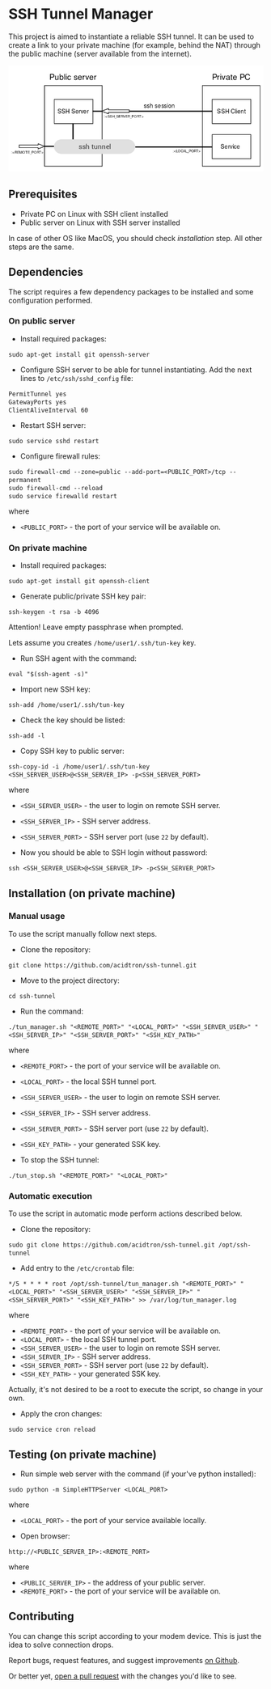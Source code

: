 # SSH Tunnel Manager

This project is aimed to instantiate a reliable SSH tunnel.
It can be used to create a link to your private machine (for example, behind the NAT)
through the public machine (server available from the internet).

![ssh tunnel](docs/ssh-tunnel.png)

## Prerequisites

- Private PC on Linux with SSH client installed
- Public server on Linux with SSH server installed

In case of other OS like MacOS, you should check _installation_ step. All other steps are the same.

## Dependencies

The script requires a few dependency packages to be installed and some configuration performed.

### On public server

- Install required packages:
```
sudo apt-get install git openssh-server
```

- Configure SSH server to be able for tunnel instantiating. Add the next lines to `/etc/ssh/sshd_config` file:
```
PermitTunnel yes
GatewayPorts yes
ClientAliveInterval 60
```

- Restart SSH server:
```
sudo service sshd restart
```

- Configure firewall rules:
```
sudo firewall-cmd --zone=public --add-port=<PUBLIC_PORT>/tcp --permanent
sudo firewall-cmd --reload
sudo service firewalld restart
```
where
  - `<PUBLIC_PORT>` - the port of your service will be available on.


### On private machine

- Install required packages:
```
sudo apt-get install git openssh-client
```

- Generate public/private SSH key pair:
```
ssh-keygen -t rsa -b 4096
```
Attention! Leave empty passphrase when prompted.

Lets assume you creates `/home/user1/.ssh/tun-key` key.

- Run SSH agent with the command:
```
eval "$(ssh-agent -s)"
```

- Import new SSH key:
```
ssh-add /home/user1/.ssh/tun-key
```

- Check the key should be listed:
```
ssh-add -l
```

- Copy SSH key to public server:
```
ssh-copy-id -i /home/user1/.ssh/tun-key <SSH_SERVER_USER>@<SSH_SERVER_IP> -p<SSH_SERVER_PORT>
```
where
  - `<SSH_SERVER_USER>` - the user to login on remote SSH server.
  - `<SSH_SERVER_IP>` - SSH server address.
  - `<SSH_SERVER_PORT>` - SSH server port (use `22` by default).


- Now you should be able to SSH login without password:
```
ssh <SSH_SERVER_USER>@<SSH_SERVER_IP> -p<SSH_SERVER_PORT>
```

## Installation (on private machine)

### Manual usage

To use the script manually follow next steps.

- Clone the repository:
```
git clone https://github.com/acidtron/ssh-tunnel.git
```

- Move to the project directory:
```
cd ssh-tunnel
```

- Run the command:
```
./tun_manager.sh "<REMOTE_PORT>" "<LOCAL_PORT>" "<SSH_SERVER_USER>" "<SSH_SERVER_IP>" "<SSH_SERVER_PORT>" "<SSH_KEY_PATH>"
```
where
  - `<REMOTE_PORT>` - the port of your service will be available on.
  - `<LOCAL_PORT>` - the local SSH tunnel port.
  - `<SSH_SERVER_USER>` - the user to login on remote SSH server.
  - `<SSH_SERVER_IP>` - SSH server address.
  - `<SSH_SERVER_PORT>` - SSH server port (use `22` by default).
  - `<SSH_KEY_PATH>` - your generated SSK key.


- To stop the SSH tunnel:
```
./tun_stop.sh "<REMOTE_PORT>" "<LOCAL_PORT>"
```

### Automatic execution
To use the script in automatic mode perform actions described below.
- Clone the repository:
```
sudo git clone https://github.com/acidtron/ssh-tunnel.git /opt/ssh-tunnel
```
- Add entry to the `/etc/crontab` file:
```
*/5 * * * * root /opt/ssh-tunnel/tun_manager.sh "<REMOTE_PORT>" "<LOCAL_PORT>" "<SSH_SERVER_USER>" "<SSH_SERVER_IP>" "<SSH_SERVER_PORT>" "<SSH_KEY_PATH>" >> /var/log/tun_manager.log
```
where
  - `<REMOTE_PORT>` - the port of your service will be available on.
  - `<LOCAL_PORT>` - the local SSH tunnel port.
  - `<SSH_SERVER_USER>` - the user to login on remote SSH server.
  - `<SSH_SERVER_IP>` - SSH server address.
  - `<SSH_SERVER_PORT>` - SSH server port (use `22` by default).
  - `<SSH_KEY_PATH>` - your generated SSK key.

Actually, it's not desired to be a root to execute the script, so change in your own.

- Apply the cron changes:
```
sudo service cron reload
```

## Testing (on private machine)

- Run simple web server with the command (if your've python installed):
```
sudo python -m SimpleHTTPServer <LOCAL_PORT>
```
where
  - `<LOCAL_PORT>` - the port of your service available locally.


- Open browser:
```
http://<PUBLIC_SERVER_IP>:<REMOTE_PORT>
```
where
  - `<PUBLIC_SERVER_IP>` - the address of your public server.
  - `<REMOTE_PORT>` - the port of your service will be available on.


## Contributing
You can change this script according to your modem device. This is just the idea to solve connection drops.

Report bugs, request features, and suggest improvements [on Github](https://github.com/acidtron/ssh-tunnel/issues).

Or better yet, [open a pull request](https://github.com/acidtron/ssh-tunnel/compare) with the changes you'd like to see.
